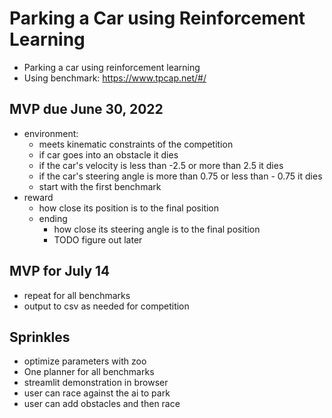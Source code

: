 # Parking a Car using Reinforcement Learning
- Parking a car using reinforcement learning
- Using benchmark: https://www.tpcap.net/#/

## MVP due June 30, 2022
- environment:
    - meets kinematic constraints of the competition
    - if car goes into an obstacle it dies
    - if the car's velocity is less than -2.5 or more than 2.5 it dies
    - if the car's steering angle is more than 0.75 or less than - 0.75 it dies
    - start with the first benchmark
- reward
    - how close its position is to the final position
    - ending
        - how close its steering angle is to the final position
        - TODO figure out later

## MVP for July 14
- repeat for all benchmarks
- output to csv as needed for competition

## Sprinkles
- optimize parameters with zoo
- One planner for all benchmarks
- streamlit demonstration in browser
- user can race against the ai to park
- user can add obstacles and then race
